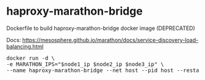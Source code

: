 # haproxy-marathon-bridge
Dockerfile to build haproxy-marathon-bridge docker image (DEPRECATED)

Docs: https://mesosphere.github.io/marathon/docs/service-discovery-load-balancing.html

<pre>
docker run -d \
-e MARATHON_IPS="$node1_ip $node2_ip $node3_ip" \
--name haproxy-marathon-bridge --net host --pid host --restart always indigodatacloud/haproxy-marathon-bridge
</pre>
